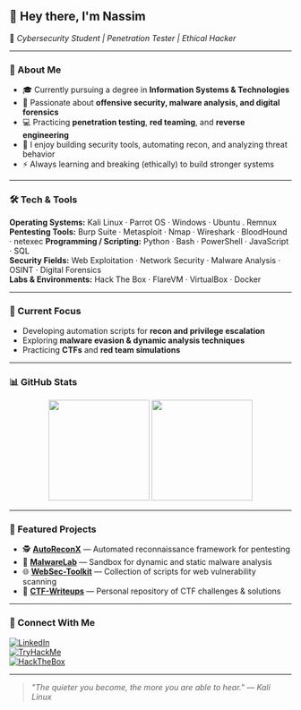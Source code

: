 ## 👋 Hey there, I'm Nassim  
🎯 *Cybersecurity Student | Penetration Tester | Ethical Hacker*

---

### 🧠 About Me
- 🎓 Currently pursuing a degree in **Information Systems & Technologies**  
- 🧩 Passionate about **offensive security, malware analysis, and digital forensics**  
- 💻 Practicing **penetration testing**, **red teaming**, and **reverse engineering**  
- 🧰 I enjoy building security tools, automating recon, and analyzing threat behavior  
- ⚡ Always learning and breaking (ethically) to build stronger systems  

---

### 🛠️ Tech & Tools
**Operating Systems:** Kali Linux · Parrot OS · Windows · Ubuntu . Remnux
**Pentesting Tools:** Burp Suite · Metasploit · Nmap · Wireshark · BloodHound · netexec
**Programming / Scripting:** Python · Bash · PowerShell · JavaScript · SQL  
**Security Fields:** Web Exploitation · Network Security · Malware Analysis · OSINT · Digital Forensics  
**Labs & Environments:** Hack The Box · FlareVM · VirtualBox · Docker  

---

### 🔐 Current Focus
- Developing automation scripts for **recon and privilege escalation**
- Exploring **malware evasion & dynamic analysis techniques**
- Practicing **CTFs** and **red team simulations**

---

### 📊 GitHub Stats
<p align="center">
  <img height="180em" src="https://github-readme-stats.vercel.app/api?username=nassimnedjar&show_icons=true&theme=tokyonight" />
  <img height="180em" src="https://github-readme-stats.vercel.app/api/top-langs/?username=nassimnedjar&layout=compact&theme=tokyonight" />
</p>

---

### 🧩 Featured Projects
- 🕵️ **[AutoReconX](#)** — Automated reconnaissance framework for pentesting  
- 🧬 **[MalwareLab](#)** — Sandbox for dynamic and static malware analysis  
- 🌐 **[WebSec-Toolkit](#)** — Collection of scripts for web vulnerability scanning  
- 🧠 **[CTF-Writeups](#)** — Personal repository of CTF challenges & solutions  

---

### 🌱 Connect With Me
[![LinkedIn](https://img.shields.io/badge/LinkedIn-0077B5.svg?&style=for-the-badge&logo=linkedin&logoColor=white)](https://linkedin.com/in/yourprofile)  
[![TryHackMe](https://img.shields.io/badge/TryHackMe-212C42?style=for-the-badge&logo=tryhackme&logoColor=red)](https://tryhackme.com/p/yourusername)  
[![HackTheBox](https://img.shields.io/badge/HackTheBox-111927?style=for-the-badge&logo=hackthebox&logoColor=green)](https://app.hackthebox.com/profile/yourusername)  

---

> *"The quieter you become, the more you are able to hear." — Kali Linux*

